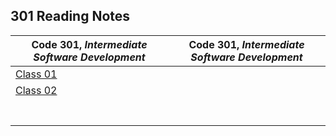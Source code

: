 <h2 style=“display:block;
           margin-left: auto;
           margin-right:auto;
           text-align: center;“>
  301 Reading Notes</h2> 
  
  **Code 301**, _Intermediate Software Development_ |  **Code 301**, _Intermediate Software Development_
------------ | -------------
[Class 01](https://github.com/TraceDugar/reading-notes/blob/main/301/notes/class1.md) | []()
[Class 02](https://github.com/TraceDugar/reading-notes/blob/main/301/notes/Class2.md) | []() 
[]() | []()
[]() | []()
[]() | []()
[]() | []()
[]() | []()
[]() | []()
[]() | []()
